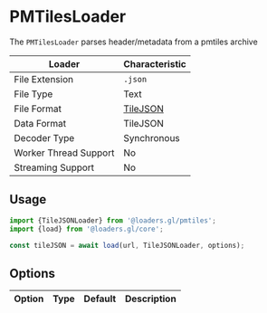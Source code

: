 # PMTilesLoader

The `PMTilesLoader` parses header/metadata from a pmtiles archive

| Loader                | Characteristic                                     |
| --------------------- | -------------------------------------------------- |
| File Extension        | `.json`                                            |
| File Type             | Text                                               |
| File Format           | [TileJSON](/docs/modules/pmtiles/formats/tilejson) |
| Data Format           | TileJSON                                           |
| Decoder Type          | Synchronous                                        |
| Worker Thread Support | No                                                 |
| Streaming Support     | No                                                 |

## Usage

```typescript
import {TileJSONLoader} from '@loaders.gl/pmtiles';
import {load} from '@loaders.gl/core';

const tileJSON = await load(url, TileJSONLoader, options);
```

## Options

| Option | Type | Default | Description |
| ------ | ---- | ------- | ----------- |
